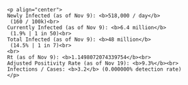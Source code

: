 
        <p align="center">
        Newly Infected (as of Nov 9): <b>518,000 / day</b>
         (160 / 100k)<br>
        Currently Infected (as of Nov 9): <b>6.4 million</b>
         (1.9% | 1 in 50)<br>
        Total Infected (as of Nov 9): <b>48 million</b>
         (14.5% | 1 in 7)<br>
        <br>
        Rt (as of Nov 9): <b>1.1498072074339754</b><br>
        Adjusted Positivity Rate (as of Nov 19): <b>9.3%</b><br>
        Infections / Cases: <b>3.2</b> (0.000000% detection rate)
        </p>
